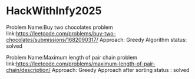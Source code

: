 # HackWithInfy2025
Problem Name:Buy two chocolates
problem link:https://leetcode.com/problems/buy-two-chocolates/submissions/1682090317/
Approach: Greedy Algorithm
status: solved

Problem Name:Maximum length of pair chain
problem link:https://leetcode.com/problems/maximum-length-of-pair-chain/description/
Approach: Greedy Approach after sorting
status : solved
